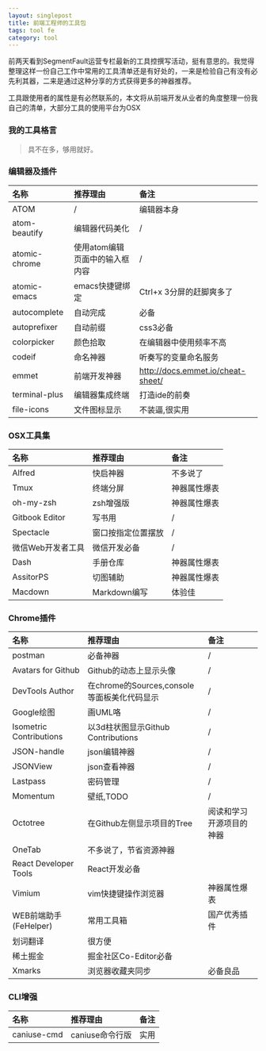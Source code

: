 ```yaml
---
layout: singlepost
title: 前端工程师的工具包
tags: tool fe
category: tool
---
```


前两天看到SegmentFault运营专栏最新的工具控撰写活动，挺有意思的。我觉得整理这样一份自己工作中常用的工具清单还是有好处的，一来是检验自己有没有必先利其器，二来是通过这种分享的方式获得更多的神器推荐。

<!-- more -->

工具跟使用者的属性是有必然联系的，本文将从前端开发从业者的角度整理一份我自己的清单，大部分工具的使用平台为OSX

### 我的工具格言

> 具不在多，够用就好。

### 编辑器及插件

| 名称 | 推荐理由 | 备注 |
| :---- | :----- | :----- |
| ATOM | / | 编辑器本身 |
| atom-beautify | 编辑器代码美化 | / |
| atomic-chrome | 使用atom编辑页面中的输入框内容 | / |
| atomic-emacs | emacs快捷键绑定 | Ctrl+x 3分屏的赶脚爽多了 |
| autocomplete | 自动完成 | 必备 |
| autoprefixer | 自动前缀 | css3必备 |
| colorpicker | 颜色拾取 | 在编辑器中使用频率不高 |
| codeif | 命名神器 | 听奏写的变量命名服务 |
| emmet | 前端开发神器 | http://docs.emmet.io/cheat-sheet/ |
| terminal-plus | 编辑器集成终端 | 打造ide的前奏 |
| file-icons | 文件图标显示 | 不装逼,很实用 |

### OSX工具集

| 名称 | 推荐理由 | 备注 |
| :---- | :----- | :----- |
| Alfred | 快启神器 | 不多说了 |
| Tmux | 终端分屏 | 神器属性爆表 |
| oh-my-zsh | zsh增强版 | 神器属性爆表 |
| Gitbook Editor | 写书用 | / |
| Spectacle | 窗口按指定位置摆放 | / |
| 微信Web开发者工具 | 微信开发必备 | / |
| Dash | 手册仓库 | 神器属性爆表 |
| AssitorPS | 切图辅助 | 神器属性爆表 |
| Macdown | Markdown编写 | 体验佳 |

### Chrome插件

| 名称 | 推荐理由 | 备注 |
| :---- | :----- | :----- |
| postman | 必备神器 | / |
| Avatars for Github | Github的动态上显示头像 | / |
| DevTools Author | 在chrome的Sources,console等面板美化代码显示 | / |
| Google绘图 | 画UML咯 | / |
| Isometric Contributions | 以3d柱状图显示Github Contributions | / |
| JSON-handle | json编辑神器 | / |
| JSONView | json查看神器 | / |
| Lastpass | 密码管理 | / |
| Momentum | 壁纸,TODO | / |
| Octotree | 在Github左侧显示项目的Tree | 阅读和学习开源项目的神器 |
| OneTab | 不多说了，节省资源神器 |  |
| React Developer Tools | React开发必备 |  |
| Vimium | vim快捷键操作浏览器 | 神器属性爆表 |
| WEB前端助手(FeHelper) | 常用工具箱 | 国产优秀插件 |
| 划词翻译 | 很方便 |  |
| 稀土掘金 | 掘金社区Co-Editor必备 |  |
| Xmarks | 浏览器收藏夹同步 | 必备良品 |

### CLI增强

| 名称 | 推荐理由 | 备注 |
| :---- | :----- | :----- |
| caniuse-cmd | caniuse命令行版 | 实用 |
